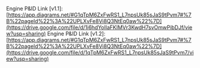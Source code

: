 Engine P&ID Link [v1.1]: [https://app.diagrams.net/#G1qTpM6ZxFwRS1_L7npsUk85sJaS9tPvm7#%7B%22pageId%22%3A%22UPLXvFe8Vi8Q3NtEq0aw%22%7D](https://drive.google.com/file/d/1i6hdYoIlaFKIMVr3KwdH7svOmwPibDJf/view?usp=sharing)
Engine P&ID Link [v1.2]: [https://app.diagrams.net/#G1qTpM6ZxFwRS1_L7npsUk85sJaS9tPvm7#%7B%22pageId%22%3A%22UPLXvFe8Vi8Q3NtEq0aw%22%7D](https://drive.google.com/file/d/1qTpM6ZxFwRS1_L7npsUk85sJaS9tPvm7/view?usp=sharing)
